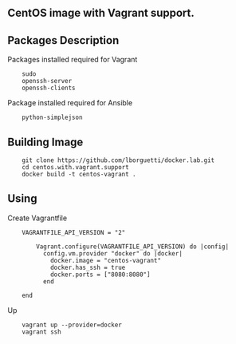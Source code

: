 CentOS image with Vagrant support.
--

## Packages Description

Packages installed required for Vagrant

        
        sudo
        openssh-server
        openssh-clients

Package installed required for Ansible

        
        python-simplejson


## Building Image

        
        git clone https://github.com/lborguetti/docker.lab.git
        cd centos.with.vagrant.support
        docker build -t centos-vagrant .

## Using

Create Vagrantfile

        
        VAGRANTFILE_API_VERSION = "2"
        
            Vagrant.configure(VAGRANTFILE_API_VERSION) do |config|
              config.vm.provider "docker" do |docker|
                docker.image = "centos-vagrant"
                docker.has_ssh = true
                docker.ports = ["8080:8080"]
              end
        
        end

Up

        
        vagrant up --provider=docker
        vagrant ssh
